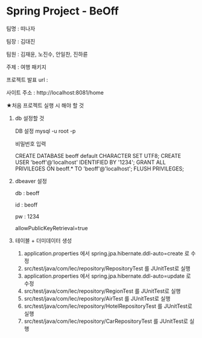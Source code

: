 # Spring Project - BeOff

팀명 : 떠나자

팀장 : 김대진

팀원 : 김재윤, 노진수, 안일찬, 진하륜

주제 : 여행 패키지

프로젝트 발표 url : 

사이트 주소 : http://localhost:8081/home

★처음 프로젝트 실행 시 해야 할 것

1. db 설정할 것

    DB 설정
      mysql -u root -p
      
      비밀번호 입력
      
      CREATE DATABASE beoff default CHARACTER SET UTF8;
      CREATE USER 'beoff'@'localhost' IDENTIFIED BY '1234';
      GRANT ALL PRIVILEGES ON beoff.* TO 'beoff'@'localhost';
      FLUSH PRIVILEGES;

2. dbeaver 설정

    db  : beoff
    
    id  : beoff
    
    pw  : 1234
    
    allowPublicKeyRetrieval=true
   
3. 테이블 + 더미데이터 생성
    
    1) application.properties 에서 spring.jpa.hibernate.ddl-auto=create 로 수정
    2) src/test/java/com/lec/repository/RepositoryTest 를 JUnitTest로 실행
    3) application.properties 에서 spring.jpa.hibernate.ddl-auto=update 로 수정
    4) src/test/java/com/lec/repository/RegionTest 를 JUnitTest로 실행
    5) src/test/java/com/lec/repository/AirTest 를 JUnitTest로 실행
    6) src/test/java/com/lec/repository/HotelRepositoryTest 를 JUnitTest로 실행
    7) src/test/java/com/lec/repository/CarRepositoryTest 를 JUnitTest로 실행

